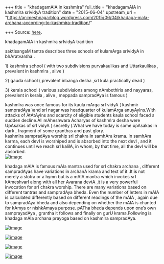 +++
title = "khadagamAlA in kashmIra"
full_title = "khadagamAlA in kashmIra srIvidyA tradition"
date = "2015-06-04"
upstream_url = "https://animeshnagarblog.wordpress.com/2015/06/04/khadaga-mala-archana-according-to-kashmira-tradition/"

+++
Source: [here](https://animeshnagarblog.wordpress.com/2015/06/04/khadaga-mala-archana-according-to-kashmira-tradition/).

khadagamAlA in kashmIra srIvidyA tradition

saktIsangaM tantra describes three schools of kulamArga srIvidyA in
bhAratvarsha .

1\) kashmIra school ( with two subdivisions purvakaulikas and
Uttarkaulikas , prevalent in kashmIra , alive )

2\) gauda school ( prevalent inbanga desha ,srI kula practically dead
)

3\) kerala school ( various subdivisions among nAmbothiris and
nayyaras, prevalent in kerala , alive , meppada sampradAya is famous )

kashmIra was once famous for its kaula mArga srI vidyA ( kashmir
sampradAya )and srI nagar was headquarter of kulamArga anuyAyIns.With
attacks of AtAtAyIns and scarcity of eligible students kaula school
faced a sudden decline.All mAheshwara Acharyas of kashmIra desha were
UpAsakas of srI vidyA ( secretly ).What we have today is some upAsakas
in dark , fragment of some granthas and past glory.  
kashmIra sampradAya worship srI chakra in samhAra krama. In samhAra
karma, each devI is worshiped and is absorbed into the next devI , and
it continues until we reach srI kalilA, in whom, by that time, all the
devI will be absorbed.  
[![image](https://animeshnagarblog.files.wordpress.com/2015/06/wpid-img_20150605_134640.jpg?w=700 "IMG_20150605_134640.JPG")](https://animeshnagarblog.files.wordpress.com/2015/06/wpid-img_20150605_134640.jpg)

khadaga mAlA is famous mAla mantra used for srI chakra archana ,
different sampradAyas have variations in archanA krama and text of it
.It is not merely a stotra or a hymn but is a mAlA mantra which invokes
srI kAmeshvarI along with all her Avarana devtA ,it is a very powerful
invocation for srI chakra worship. There are many variations based on
different tantras and sampradAya bheda. Even the number of letters in
mAlA is calculated differently based on different readings of the mAlA ,
again due to sampradAya bheda and also depending on whether the mAlA is
chanted for kAmya or nishkAmaya purpose. pATha bheda depends upon one’s
own samprayadAya , grantha it follows and finally on gurU
krama.Following is khadaga mAla archana prayoga based on kashmIra
sampradAya.

[![image](https://animeshnagarblog.files.wordpress.com/2015/06/wpid-img_20150604_224809.jpg?w=700 "IMG_20150604_224809.JPG")](https://animeshnagarblog.files.wordpress.com/2015/06/wpid-img_20150604_224809.jpg)

[![image](https://animeshnagarblog.files.wordpress.com/2015/06/wpid-img_20150604_224845.jpg?w=700 "IMG_20150604_224845.JPG")](https://animeshnagarblog.files.wordpress.com/2015/06/wpid-img_20150604_224845.jpg)

[![image](https://animeshnagarblog.files.wordpress.com/2015/06/wpid-img_20150604_225200.jpg?w=700 "IMG_20150604_225200.JPG")](https://animeshnagarblog.files.wordpress.com/2015/06/wpid-img_20150604_225200.jpg)

[![image](https://animeshnagarblog.files.wordpress.com/2015/06/wpid-img_20150604_225231.jpg?w=700 "IMG_20150604_225231.JPG")](https://animeshnagarblog.files.wordpress.com/2015/06/wpid-img_20150604_225231.jpg)

